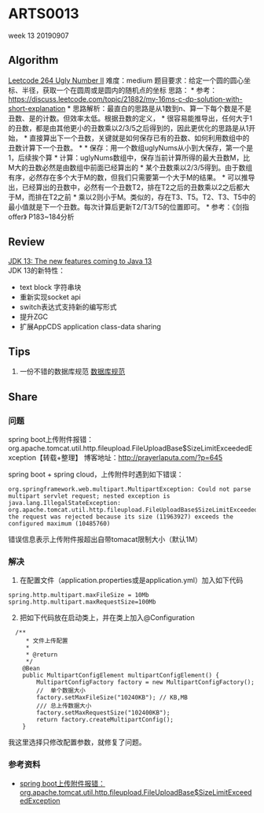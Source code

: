 # ARTS0013

week 13
20190907

## Algorithm

[Leetcode 264 Ugly Number II](https://github.com/evasnowind/LeetCodeOJ/blob/master/LeetCodeSolutions/src/oj_solution/oj_264_ugly_number_ii/Solution.java)
难度：medium
题目要求：给定一个圆的圆心坐标、半径，获取一个在圆周或是圆内的随机点的坐标
思路：
	 * 参考：https://discuss.leetcode.com/topic/21882/my-16ms-c-dp-solution-with-short-explanation
	 * 思路解析：最直白的思路是从1数到n、算一下每个数是不是丑数、是的计数。但效率太低。根据丑数的定义，
	 * 很容易能推导出，任何大于1的丑数，都是由其他更小的丑数乘以2/3/5之后得到的，因此更优化的思路是从1开始，
	 * 直接算出下一个丑数，关键就是如何保存已有的丑数、如何利用数组中的丑数计算下一个丑数。
	 * 
	 * 保存：用一个数组uglyNums从小到大保存，第一个是1，后续挨个算
	 * 计算：uglyNums数组中，保存当前计算所得的最大丑数M，比M大的丑数必然是由数组中前面已经算出的
	 * 		某个丑数乘以2/3/5得到。由于数组有序，必然存在多个大于M的数，但我们只需要第一个大于M的结果。
	 * 		可以推导出，已经算出的丑数中，必然有一个丑数T2，排在T2之后的丑数乘以2之后都大于M，而排在T2之前
	 * 		乘以2则小于M。类似的，存在T3、T5。T2、T3、T5中的最小值就是下一个丑数。每次计算后更新T2/T3/T5的位置即可。
	 * 参考：《剑指offer》 P183~184分析

## Review

[JDK 13: The new features coming to Java 13](https://www.javaworld.com/article/3341388/jdk-13-the-new-features-coming-to-java-13.html)   
JDK 13的新特性：
- text block 字符串块
- 重新实现socket api
- switch表达式支持新的编写形式
- 提升ZGC
- 扩展AppCDS application class-data sharing


## Tips
1. 一份不错的数据库规范
[数据库规范](https://www.jianshu.com/p/97453eb68e1d)


## Share
### 问题
spring boot上传附件报错：org.apache.tomcat.util.http.fileupload.FileUploadBase$SizeLimitExceededException【转载+整理】
博客地址：http://prayerlaputa.com/?p=645

spring boot + spring cloud，上传附件时遇到如下错误：
```
org.springframework.web.multipart.MultipartException: Could not parse multipart servlet request; nested exception is java.lang.IllegalStateException: org.apache.tomcat.util.http.fileupload.FileUploadBase$SizeLimitExceededException: the request was rejected because its size (11963927) exceeds the configured maximum (10485760)
```

错误信息表示上传附件报超出自带tomacat限制大小（默认1M）

### 解决
1. 在配置文件（application.properties或是application.yml）加入如下代码
```
spring.http.multipart.maxFileSize = 10Mb
spring.http.multipart.maxRequestSize=100Mb
```

2. 把如下代码放在启动类上，并在类上加入@Configuration
```
  /**
     * 文件上传配置
     * 
     * @return
     */
    @Bean
    public MultipartConfigElement multipartConfigElement() {
        MultipartConfigFactory factory = new MultipartConfigFactory();
        //  单个数据大小
        factory.setMaxFileSize("10240KB"); // KB,MB
        /// 总上传数据大小
        factory.setMaxRequestSize("102400KB");
        return factory.createMultipartConfig();
    }
```

我这里选择只修改配置参数，就修复了问题。


### 参考资料
- [spring boot上传附件报错：org.apache.tomcat.util.http.fileupload.FileUploadBase$SizeLimitExceededException](https://blog.csdn.net/fxj0720/article/details/80255651)